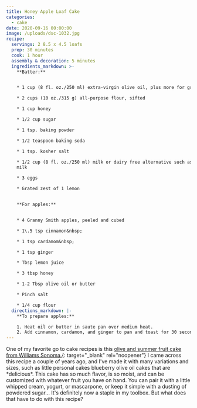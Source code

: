 ```yaml
---
title: Honey Apple Loaf Cake
categories:
  - cake
date: 2020-09-16 00:00:00
image: /uploads/dsc-1032.jpg
recipe:
  servings: 2 8.5 x 4.5 loafs
  prep: 30 minutes
  cook: 1 hour
  assembly & decoration: 5 minutes
  ingredients_markdown: >-
    **Batter:**


    * 1 cup (8 fl. oz./250 ml) extra-virgin olive oil, plus more for greasing

    * 2 cups (10 oz./315 g) all-purpose flour, sifted

    * 1 cup honey

    * 1/2 cup sugar

    * 1 tsp. baking powder

    * 1/2 teaspoon baking soda

    * 1 tsp. kosher salt

    * 1/2 cup (8 fl. oz./250 ml) milk or dairy free alternative such as almond
    milk

    * 3 eggs

    * Grated zest of 1 lemon


    **For apples:**


    * 4 Granny Smith apples, peeled and cubed

    * 1\.5 tsp cinnamon&nbsp;

    * 1 tsp cardamom&nbsp;

    * 1 tsp ginger

    * Tbsp lemon juice

    * 3 tbsp honey

    * 1-2 Tbsp olive oil or butter

    * Pinch salt

    * 1/4 cup flour
  directions_markdown: |-
    **To prepare apples:**

    1. Heat oil or butter in saute pan over medium heat.
    2. Add cinnamon, cardamom, and ginger to pan and toast for 30 seconds.
---
```


One of my favorite go to cake recipes is this [olive and summer fruit cake from Williams Sonoma.](https://blog.williams-sonoma.com/olive-oil-cake-with-summer-fruit-recipe/){: target="_blank" rel="noopener"}&nbsp;I came across this recipe a couple of years ago, and I've made it with many variations and sizes, such as little personal cakes blueberry olive oil cakes that are \*delicious\*. This cake has so much flavor, is so moist, and can be customized with whatever fruit you have on hand. You can pair it with a little whipped cream, yogurt, or mascarpone, or keep it simple with a dusting of powdered sugar... It's definitely now a staple in my toolbox. But what does that have to do with this recipe?